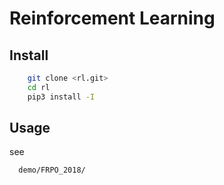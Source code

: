 # Reinforcement Learning

## Install
```bash
    git clone <rl.git>
    cd rl
    pip3 install -I 
```

## Usage
see
```bash
  demo/FRPO_2018/
```
